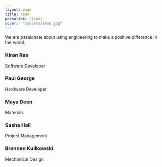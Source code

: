 ```yaml
---
layout: page
title: Team
permalink: /team/
cover:  "/assets/team.jpg"
---
```


We are passionate about using engineering to make a positive difference in the world.

### Kiran Rao
Software Developer

### Paul George
Hardware Developer

### Maya Deen
Materials

### Sasha Hall
Project Management

### Brennen Kulikowski
Mechanical Design
